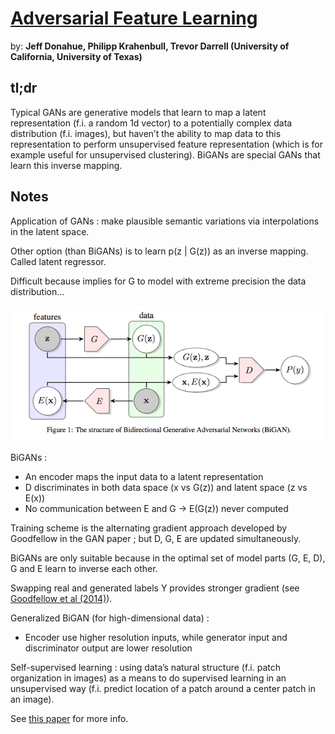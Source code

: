 # [Adversarial Feature Learning](https://openreview.net/pdf?id=BJtNZAFgg) 

by: **Jeff Donahue, Philipp Krahenbull, Trevor Darrell (University of California, University of Texas)**

## tl;dr

Typical GANs are generative models that learn to map a latent representation (f.i. a random 1d vector) to a potentially complex data distribution (f.i. images), but haven’t the ability to map data to this representation to perform unsupervised feature representation (which is for example useful for unsupervised clustering). BiGANs are special GANs that learn this inverse mapping.

## Notes

Application of GANs : make plausible semantic variations via interpolations in the latent space.

Other option (than BiGANs) is to learn p(z | G(z)) as an inverse mapping. Called latent regressor.

Difficult because implies for G to model with extreme precision the data distribution...

![](../imgs/afl.png)

BiGANs :

* An encoder maps the input data to a latent representation
* D discriminates in both data space (x vs G(z)) and latent space (z vs E(x))
* No communication between E and G   ->   E(G(z)) never computed

Training scheme is the alternating gradient approach developed by Goodfellow in the GAN paper ; but D, G, E are updated simultaneously.

BiGANs are only suitable because in the optimal set of model parts (G, E, D), G and E learn to inverse each other.

Swapping real and generated labels Y provides stronger gradient (see [Goodfellow et al (2014)](https://arxiv.org/pdf/1406.2661.pdf)).

Generalized BiGAN (for high-dimensional data) : 

* Encoder use higher resolution inputs, while generator input and discriminator output are lower resolution

Self-supervised learning : using data’s natural structure (f.i. patch organization in images) as a means to do supervised learning in an unsupervised way (f.i. predict location of a patch around a center patch in an image).

See [this paper](https://arxiv.org/pdf/1505.05192.pdf) for more info.